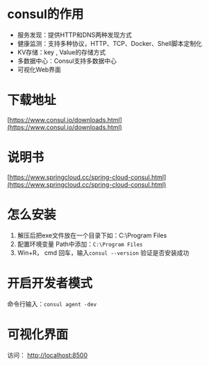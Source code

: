 # consul的作用
 - 服务发现：提供HTTP和DNS两种发现方式  
 - 健康监测：支持多种协议，HTTP、TCP、Docker、Shell脚本定制化
 - KV存储：key , Value的存储方式
 - 多数据中心：Consul支持多数据中心
 - 可视化Web界面

# 下载地址
[https://www.consul.io/downloads.html](https://www.consul.io/downloads.html)

# 说明书
[https://www.springcloud.cc/spring-cloud-consul.html](https://www.springcloud.cc/spring-cloud-consul.html)

# 怎么安装
1. 解压后把exe文件放在一个目录下如：C:\Program Files
2. 配置环境变量 Path中添加：`C:\Program Files`
3. Win+R， cmd 回车，输入`consul --version` 验证是否安装成功

# 开启开发者模式
命令行输入：`consul agent -dev`

# 可视化界面
访问： [http;//localhost:8500](http;//localhost:8500)